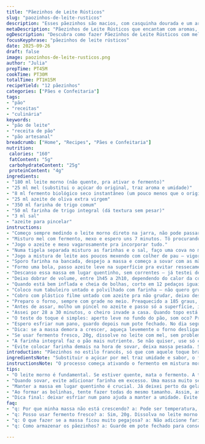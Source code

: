 ```yaml
---
title: "Pãezinhos de Leite Rústicos"
slug: "paozinhos-de-leite-rusticos"
description: "Esses pãezinhos são macios, com casquinha dourada e um aroma que enche a cozinha. Leite morno, fermento e um toque de mel substituem o açúcar para suavizar a massa. Troque um pouco da farinha normal por farinha de trigo integral para textura e sabor, sem perder leveza. O segredo está no descanso: a massa deve dobrar de tamanho, criando bolhas visíveis. Assar até dourar por fora e macio por dentro, aquele som oco ao bater na base é sinal de que está pronto."
metaDescription: "Pãezinhos de Leite Rústicos que encantam com aromas, textura perfeita e crostinha dourada."
ogDescription: "Descubra como fazer Pãezinhos de Leite Rústicos com mel e farinhas integrais, simples e gostosos."
focusKeyphrase: "pãezinhos de leite rústicos"
date: 2025-09-26
draft: false
image: paozinhos-de-leite-rusticos.png
author: "Julia"
prepTime: PT45M
cookTime: PT30M
totalTime: PT1H15M
recipeYield: "12 pãezinhos"
categories: ["Pães e Confeitaria"]
tags:
- "pão"
- "receitas"
- "culinária"
keywords:
- "pão de leite"
- "receita de pão"
- "pão artesanal"
breadcrumb: ["Home", "Recipes", "Pães e Confeitaria"]
nutrition: 
 calories: "160"
 fatContent: "5g"
 carbohydrateContent: "25g"
 proteinContent: "4g"
ingredients:
- "180 ml leite morno (não quente, pra ativar o fermento)"
- "25 ml mel (substitui o açúcar do original, traz aroma e umidade)"
- "8 ml fermento biológico seco instantâneo (um pouco menos que o original)"
- "25 ml azeite de oliva extra virgem"
- "350 ml farinha de trigo comum"
- "50 ml farinha de trigo integral (dá textura sem pesar)"
- "3 ml sal"
- "azeite para pincelar"
instructions:
- "Começo sempre medindo o leite morno direto na jarra, não pode passar de morno, senão mata o fermento."
- "Misturo mel com fermento, mexo e espero uns 7 minutos. Tô procurando bolhas na superfície, sinal de que fermento acordou."
- "Jogo o azeite e mexo vagarosamente pra incorporar tudo."
- "Numa tigela separada misturo as farinhas e o sal, faço uma cova no meio pro líquido."
- "Jogo a mistura de leite aos poucos mexendo com colher de pau — vigor, mas sem exagerar, pra não virar massa pegajosa demais."
- "Sporo farinha na bancada, despejo a massa e começo a sovar com as mãos — uns 7 minutos até ficar lisa, elástica, meio pegajosa, mas controlável."
- "Formo uma bola, passo azeite leve na superfície pra evitar ressecamento, coloco numa tigela limpa e coberta com pano úmido."
- "Descanso essa massa em lugar quentinho, sem correntes — já testei deixar perto da geladeira e não cresce, erro fatal."
- "Deixo dobrar de volume, entre 1h45 a 2h10, dependendo do calor da cozinha, preciso ver tamanho, não tempo."
- "Quando está bem inflada e cheia de bolhas, corto em 12 pedaços iguais, faço bolinhas com as mãos, rolando na bancada."
- "Coloco num tabuleiro untado e polvilhado com farinha — não quero grudar, mas também não quero que escorregue panado."
- "Cobro com plástico filme untado com azeite pra não grudar, deixo descansar mais uma hora, ou até novamente dobrar loucamente."
- "Preparo o forno, sempre com grade no meio. Preaquecido a 185 graus, nada de exagerar para dourar uniformemente."
- "Antes de assar, molho um pincel no azeite e passo só a superfície, isso dá brilho e crostinha delicada."
- "Assei por 28 a 30 minutos, o cheiro invade a casa. Quando topo está dourado e laterais firmes, tiro."
- "O teste do toque é simples: aperto leve no fundo do pão, som oco? Pronto. Se amassa muito, deixa mais 5 minutos."
- "Espero esfriar num pano, guardo depois num pote fechado. No dia seguinte, melhor torrar e passar manteiga."
- "Dica: se a massa demora a crescer, aqueça levemente o forno desligado, coloque dentro a tigela, só não pode estar quente demais."
- "Se usar fermento fresco, 20g, dissolve no leite com mel, sem problema."
- "A farinha integral faz o pão mais nutriente. Se não quiser, use só comum, mas pode mudar textura final."
- "Evite colocar farinha demais na hora de sovar, deixa massa pesada. Sovar com paciência e sentir textura faz diferença no resultado final."
introduction: "Pãezinhos no estilo francês, só que com aquele toque brasileiro – um mel que suaviza, farinhas que dão personalidade. Já fiz muitas versões, e aprendi que o segredo é o equilíbrio entre descanso e sova. Nem deixe massa seca demais, nem molhada demais – massa tem que ter textura que conta história na mão. Crescimento da massa é como uma conversa: observa, sente, a massa nunca mente. O ouro está no cuidado durante a fermentação. Cheiro de pão assando é uma coisa que desperta até preguiça de sair da cozinha. E crostinha dourada que estala ao morder é música."
ingredientsNote: "Substituir o açúcar por mel traz umidade e sabor, o fermento usado em menor quantidade evita crescimento rápido demais que pode comprometer textura. A farinha integral adiciona fibras e leve rusticidade, muito bem-vinda e não pesa, só cuidado pra não extrapolar. O azeite não só ajuda a dar maciez como também sabor. Leite deve estar morno, nunca quente, porque mata o fermento. Ao sovar, não adicionar muita farinha, que endurece o pão. Mantenha a massa levemente pegajosa, assim o pão ficará fofinho por dentro e crocante por fora. Asse em forno médio para cor uniforme."
instructionsNote: "O processo começa ativando o fermento em mistura morna com mel, esperando sinais visuais, as famosas bolhas. Sovar a massa é técnica, não precisa de força exagerada, é questão de tempo e sentir textura. Descansar em local protegido é crucial para a massa crescer, ambiente frio compromise fermentação. Modelar bolinhas uniformes faz assar de forma homogênea, e pincelar azeite antes de forno cria aquela superfície brilhante e crocante. Assar até cor marrom dourada, e tentar som oco na base como teste de ponto final. Esfrie para estabilizar a estrutura, e armazene em pote fechado para manter maciez. Se a massa não cresce, veja temperatura e fermento. O tempo é guia, observe a massa."
tips:
- "O leite morno é fundamental. Se estiver quente, mata o fermento. A textura da massa ditará seu sucesso. Atente-se nas bolhas ao ativar o fermento. Isso não é só aparência."
- "Quando sovar, evite adicionar farinha em excesso. Uma massa muito seca perde a leveza. O ponto certo é levemente pegajoso, não desgruda, mas ainda controlável. Sensação no toque importa."
- "Manter a massa em lugar quentinho é crucial. Já deixei perto da geladeira e só fracasso. Uma ideia: pré-aqueça o forno por minutos, desligue e coloque a massa lá. Funciona quase sempre."
- "Ao formar as bolinhas, tente fazer todas do mesmo tamanho. Assim, assam por igual. Pincelar azeite antes de levar ao forno garantirá crocância. E o cheiro vai dominar a cozinha."
- "Dica final: deixar esfriar num pano ajuda a manter a umidade. Evite guardar em sacos plásticos. Após um dia, tostar dá nova vida, o sabor ressurge. Manteiga não é opcional."
faq:
- "q: Por que minha massa não está crescendo? a: Pode ser temperatura, fermento. Verifique se o leite morno está bem quentinho, mas não quente demais. Troque o fermento se estiver velho."
- "q: Posso usar fermento fresco? a: Sim, 20g. Dissolva no leite morno com mel, muito fácil. Lembre-se, a consistência da massa se altera com as farinhas. Teste a textura sempre."
- "q: O que fazer se a massa ficou muito pegajosa? a: Não adicione farinha demais. Tente sovar por mais tempo. A massa deve dar sinais de ficar elástica. Um pouco pegajosa é normal."
- "q: Como armazenar os pãezinhos? a: Guarde em pote fechado para conservar. Se não durarem, congele. Podem durar até três meses no congelador. Outra dica, aqueça no forno."

---
```

